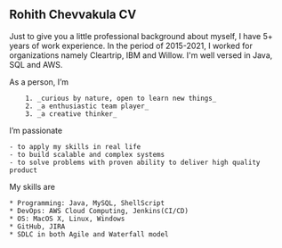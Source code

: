 ## Rohith Chevvakula CV

Just to give you a little professional background about myself, I have 5+ years of work experience. In the period of 2015-2021, I worked for organizations namely Cleartrip, IBM and Willow. I'm well versed in Java, SQL and AWS.  

As a person, I’m
```
    1. _curious by nature, open to learn new things_
    2. _a enthusiastic team player_
    3. _a creative thinker_
```
I’m passionate

	- to apply my skills in real life
	- to build scalable and complex systems
	- to solve problems with proven ability to deliver high quality product

My skills are

	* Programming: Java, MySQL, ShellScript
	* DevOps: AWS Cloud Computing, Jenkins(CI/CD)
	* OS: MacOS X, Linux, Windows	
	* GitHub, JIRA
	* SDLC in both Agile and Waterfall model
